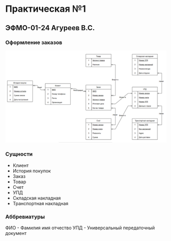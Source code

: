 # Практическая №1 
## ЭФМО-01-24 Агуреев В.С.
### Оформление заказов

![image info](BD.png)

### Сущности
- Клиент
- История покупок
- Заказ
- Товар
- Счет
- УПД
- Складская накладная
- Транспортная накладная
### Аббревиатуры
ФИО - Фамилия имя отчество
УПД - Универсальный передаточный документ

